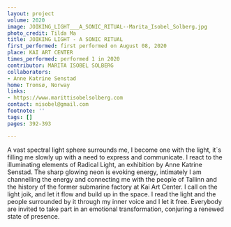 ```yaml
---
layout: project
volume: 2020
image: JOIKING_LIGHT___A_SONIC_RITUAL--Marita_Isobel_Solberg.jpg
photo_credit: Tilda Ma
title: JOIKING LIGHT - A SONIC RITUAL
first_performed: first performed on August 08, 2020
place: KAI ART CENTER
times_performed: performed 1 in 2020
contributor: MARITA ISOBEL SOLBERG
collaborators:
- Anne Katrine Senstad
home: Tromsø, Norway
links:
- https://www.marittisobelsolberg.com
contact: misobel@gmail.com
footnote: ''
tags: []
pages: 392-393

---
```


A vast spectral light sphere surrounds me, I become one with the light, it´s filling me slowly up with a need to express and communicate.
I react to the illuminating elements of Radical Light, an exhibition by Anne Katrine Senstad. The sharp glowing neon is evoking energy, intimately I am channelling the energy and connecting me with the people of Tallinn and the history of the former submarine factory at Kai Art Center. I call on the light joik, and let it flow and build up in the space. I read the light and the people surrounded by it through my inner voice and I let it free. Everybody are invited to take part in an emotional transformation, conjuring a renewed state of presence.




 

